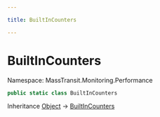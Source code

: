 ```yaml
---

title: BuiltInCounters

---
```


# BuiltInCounters

Namespace: MassTransit.Monitoring.Performance

```csharp
public static class BuiltInCounters
```

Inheritance [Object](https://learn.microsoft.com/en-us/dotnet/api/system.object) → [BuiltInCounters](../masstransit-monitoring-performance/builtincounters)
